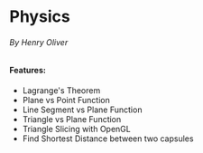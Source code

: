 # Physics
###### By Henry Oliver

#### Features:
	
- Lagrange's Theorem
- Plane vs Point Function
- Line Segment vs Plane Function
- Triangle vs Plane Function
- Triangle Slicing with OpenGL
- Find Shortest Distance between two capsules
